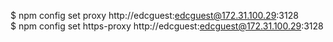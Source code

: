 $ npm config set proxy http://edcguest:edcguest@172.31.100.29:3128<br>
$ npm config set https-proxy http://edcguest:edcguest@172.31.100.29:3128
